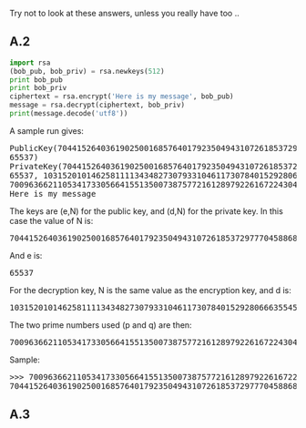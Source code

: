 
Try not to look at these answers, unless you really have too ..

## A.2
```python
import rsa
(bob_pub, bob_priv) = rsa.newkeys(512)
print bob_pub
print bob_priv
ciphertext = rsa.encrypt('Here is my message', bob_pub)
message = rsa.decrypt(ciphertext, bob_priv)
print(message.decode('utf8'))
```

A sample run gives:

<pre>
PublicKey(7044152640361902500168576401792350494310726185372977704588682647070501920385795486653093710793158373161949147824992313215786223524754692116109993477603703, 
65537)
PrivateKey(7044152640361902500168576401792350494310726185372977704588682647070501920385795486653093710793158373161949147824992313215786223524754692116109993477603703, 
65537, 1031520101462581111343482730793310461173078401529280666355457029829494893917496934907266419334856470211959662572029962392609614789178286814805200163248601, 
7009636621105341733056641551350073875772161289792261672243040042003271353299512989, 1004924081107519375914073833480034561474534624800691686376057520755477027)
Here is my message
</pre>
The keys are (e,N) for the public key, and (d,N) for the private key. In this case the value of N is:
<pre>
7044152640361902500168576401792350494310726185372977704588682647070501920385795486653093710793158373161949147824992313215786223524754692116109993477603703
</pre>
And e is:
<pre>
65537
</pre>
For the decryption key, N is the same value as the encryption key, and d is:
<pre>
1031520101462581111343482730793310461173078401529280666355457029829494893917496934907266419334856470211959662572029962392609614789178286814805200163248601
</pre>
The two prime numbers used (p and q) are then:
<pre>
7009636621105341733056641551350073875772161289792261672243040042003271353299512989 1004924081107519375914073833480034561474534624800691686376057520755477027
</pre>
Sample:
<pre>
>>> 7009636621105341733056641551350073875772161289792261672243040042003271353299512989*1004924081107519375914073833480034561474534624800691686376057520755477027 
7044152640361902500168576401792350494310726185372977704588682647070501920385795486653093710793158373161949147824992313215786223524754692116109993477603703L
</pre>
## A.3


